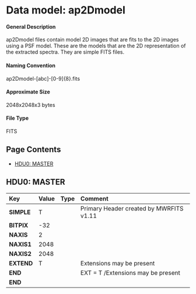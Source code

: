 
# Data model: ap2Dmodel



#### General Description
ap2Dmodel files contain model 2D images that are fits to the 2D images using
a PSF model. These are the models that are the 2D representation of the
extracted spectra. They are simple FITS files.


#### Naming Convention
ap2Dmodel-[abc]-[0-9]{8}\.fits


#### Approximate Size
2048x2048x3 bytes


#### File Type
FITS


## Page Contents
* [HDU0: MASTER](#hdu0-master)

## HDU0: MASTER



| **Key** | **Value** | **Type** | **Comment** |
| :--- | :----- | :---- | :------- |
| **SIMPLE** |                     T | 		 | Primary Header created by MWRFITS v1.11 | 
| **BITPIX** |                   -32 | 		 | 		 | 
| **NAXIS** |                     2 | 		 | 		 | 
| **NAXIS1** |                  2048 | 		 | 		 | 
| **NAXIS2** |                  2048 | 		 | 		 | 
| **EXTEND** |                     T | 		 | Extensions may be present | 
| **END** | 		 | 		 | EXT  =                    T /Extensions may be present | 
| **END** | 		 | 		 | 		 | 


